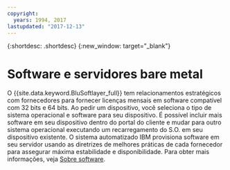 ```yaml
---
copyright:
  years: 1994, 2017
lastupdated: "2017-12-13"
---
```


{:shortdesc: .shortdesc}
{:new_window: target="_blank"}

# Software e servidores bare metal

O {{site.data.keyword.BluSoftlayer_full}} tem relacionamentos estratégicos com fornecedores para fornecer licenças mensais
em software compatível com 32 bits e 64 bits. Ao pedir um dispositivo, você seleciona o tipo de sistema operacional e software para seu dispositivo. 
É possível incluir mais software em seu dispositivo dentro do portal do cliente e mudar para outro sistema operacional executando um recarregamento do S.O.
em seu dispositivo existente. O sistema automatizado IBM provisiona software em seu servidor usando as diretrizes de
melhores práticas de cada fornecedor para assegurar máxima estabilidade e disponibilidade. Para obter mais informações,
veja [Sobre software](/docs/infrastructure/software/index.html).
